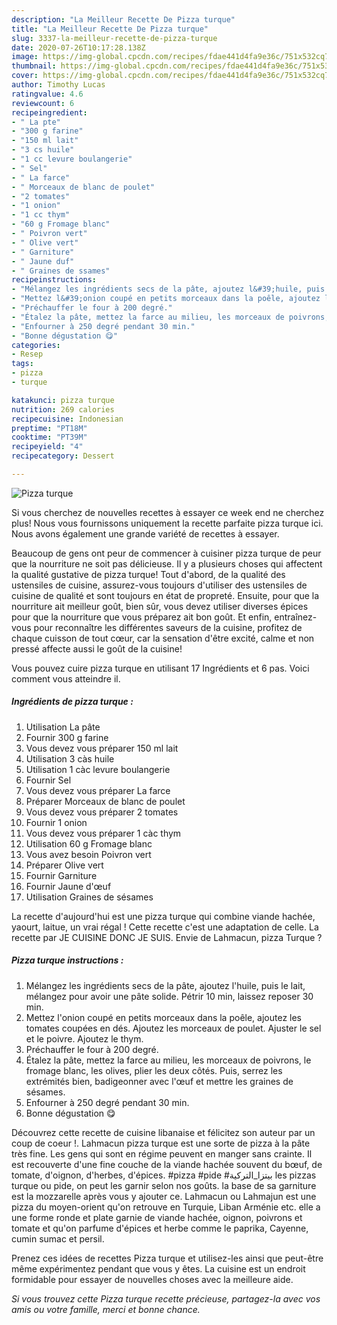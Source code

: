 ```yaml
---
description: "La Meilleur Recette De Pizza turque"
title: "La Meilleur Recette De Pizza turque"
slug: 3337-la-meilleur-recette-de-pizza-turque
date: 2020-07-26T10:17:28.138Z
image: https://img-global.cpcdn.com/recipes/fdae441d4fa9e36c/751x532cq70/pizza-turque-photo-principale-de-la-recette.jpg
thumbnail: https://img-global.cpcdn.com/recipes/fdae441d4fa9e36c/751x532cq70/pizza-turque-photo-principale-de-la-recette.jpg
cover: https://img-global.cpcdn.com/recipes/fdae441d4fa9e36c/751x532cq70/pizza-turque-photo-principale-de-la-recette.jpg
author: Timothy Lucas
ratingvalue: 4.6
reviewcount: 6
recipeingredient:
- " La pte"
- "300 g farine"
- "150 ml lait"
- "3 cs huile"
- "1 cc levure boulangerie"
- " Sel"
- " La farce"
- " Morceaux de blanc de poulet"
- "2 tomates"
- "1 onion"
- "1 cc thym"
- "60 g Fromage blanc"
- " Poivron vert"
- " Olive vert"
- " Garniture"
- " Jaune duf"
- " Graines de ssames"
recipeinstructions:
- "Mélangez les ingrédients secs de la pâte, ajoutez l&#39;huile, puis le lait, mélangez pour avoir une pâte solide. Pétrir 10 min, laissez reposer 30 min."
- "Mettez l&#39;onion coupé en petits morceaux dans la poêle, ajoutez les tomates coupées en dés. Ajoutez les morceaux de poulet. Ajuster le sel et le poivre. Ajoutez le thym."
- "Préchauffer le four à 200 degré."
- "Étalez la pâte, mettez la farce au milieu, les morceaux de poivrons, le fromage blanc, les olives, plier les deux côtés. Puis, serrez les extrémités bien, badigeonner avec l&#39;œuf et mettre les graines de sésames."
- "Enfourner à 250 degré pendant 30 min."
- "Bonne dégustation 😋"
categories:
- Resep
tags:
- pizza
- turque

katakunci: pizza turque 
nutrition: 269 calories
recipecuisine: Indonesian
preptime: "PT18M"
cooktime: "PT39M"
recipeyield: "4"
recipecategory: Dessert

---
```



![Pizza turque](https://img-global.cpcdn.com/recipes/fdae441d4fa9e36c/751x532cq70/pizza-turque-photo-principale-de-la-recette.jpg)

Si vous cherchez de nouvelles recettes à essayer ce week end ne cherchez plus! Nous vous fournissons uniquement la recette parfaite pizza turque ici. Nous avons également une grande variété de recettes à essayer.

Beaucoup de gens ont peur de commencer à cuisiner pizza turque de peur que la nourriture ne soit pas délicieuse. Il y a plusieurs choses qui affectent la qualité gustative de pizza turque! Tout d'abord, de la qualité des ustensiles de cuisine, assurez-vous toujours d'utiliser des ustensiles de cuisine de qualité et sont toujours en état de propreté. Ensuite, pour que la nourriture ait meilleur goût, bien sûr, vous devez utiliser diverses épices pour que la nourriture que vous préparez ait bon goût. Et enfin, entraînez-vous pour reconnaître les différentes saveurs de la cuisine, profitez de chaque cuisson de tout cœur, car la sensation d'être excité, calme et non pressé affecte aussi le goût de la cuisine!

<!--inarticleads1-->

Vous pouvez cuire pizza turque en utilisant 17 Ingrédients et 6 pas. Voici comment vous atteindre il.

##### Ingrédients de pizza turque :

1. Utilisation  La pâte
1. Fournir 300 g farine
1. Vous devez vous préparer 150 ml lait
1. Utilisation 3 càs huile
1. Utilisation 1 càc levure boulangerie
1. Fournir  Sel
1. Vous devez vous préparer  La farce
1. Préparer  Morceaux de blanc de poulet
1. Vous devez vous préparer 2 tomates
1. Fournir 1 onion
1. Vous devez vous préparer 1 càc thym
1. Utilisation 60 g Fromage blanc
1. Vous avez besoin  Poivron vert
1. Préparer  Olive vert
1. Fournir  Garniture
1. Fournir  Jaune d&#39;œuf
1. Utilisation  Graines de sésames


La recette d&#39;aujourd&#39;hui est une pizza turque qui combine viande hachée, yaourt, laitue, un vrai régal ! Cette recette c&#39;est une adaptation de celle. La recette par JE CUISINE DONC JE SUIS. Envie de Lahmacun, pizza Turque ? 

<!--inarticleads2-->

##### Pizza turque instructions :

1. Mélangez les ingrédients secs de la pâte, ajoutez l&#39;huile, puis le lait, mélangez pour avoir une pâte solide. Pétrir 10 min, laissez reposer 30 min.
1. Mettez l&#39;onion coupé en petits morceaux dans la poêle, ajoutez les tomates coupées en dés. Ajoutez les morceaux de poulet. Ajuster le sel et le poivre. Ajoutez le thym.
1. Préchauffer le four à 200 degré.
1. Étalez la pâte, mettez la farce au milieu, les morceaux de poivrons, le fromage blanc, les olives, plier les deux côtés. Puis, serrez les extrémités bien, badigeonner avec l&#39;œuf et mettre les graines de sésames.
1. Enfourner à 250 degré pendant 30 min.
1. Bonne dégustation 😋


Découvrez cette recette de cuisine libanaise et félicitez son auteur par un coup de coeur !. Lahmacun pizza turque est une sorte de pizza à la pâte très fine. Les gens qui sont en régime peuvent en manger sans crainte. Il est recouverte d&#39;une fine couche de la viande hachée souvent du bœuf, de tomate, d&#39;oignon, d&#39;herbes, d&#39;épices. #pizza #pide #بيتزا_التركية les pizzas turque ou pide, on peut les garnir selon nos goûts. la base de sa garniture est la mozzarelle après vous y ajouter ce. Lahmacun ou Lahmajun est une pizza du moyen-orient qu&#39;on retrouve en Turquie, Liban Arménie etc. elle a une forme ronde et plate garnie de viande hachée, oignon, poivrons et tomate et qu&#39;on parfume d&#39;épices et herbe comme le paprika, Cayenne, cumin sumac et persil. 

<!--inarticleads1-->

<p>
Prenez ces idées de recettes Pizza turque et utilisez-les ainsi que peut-être même expérimentez pendant que vous y êtes. La cuisine est un endroit formidable pour essayer de nouvelles choses avec la meilleure aide.
</p>

<p>
<i>Si vous trouvez cette Pizza turque recette précieuse, partagez-la avec vos amis ou votre famille, merci et bonne chance.</i>
</p>
